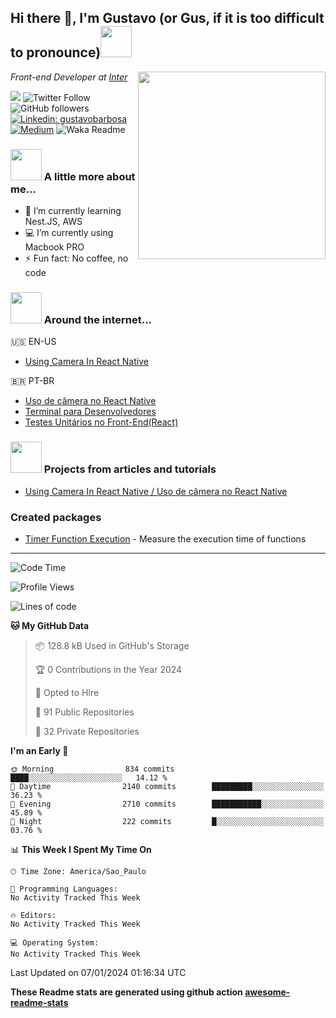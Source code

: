 <h2>Hi there 👋, I'm Gustavo (or Gus, if it is too difficult to pronounce)<img src="https://media.giphy.com/media/RMAnPMLrnOVhWuvusR/giphy.gif" width="50"></h2>
<img src="https://media.giphy.com/media/bi6RQ5x3tqoSI/giphy.gif" align="right" width="300">
<p><em>Front-end Developer at <a href="https://inter.co/">Inter</a>
</em></p>

![](https://visitor-badge.glitch.me/badge?page_id=gusbdev.gusbdev)
![Twitter Follow](https://img.shields.io/twitter/follow/GustavoBFig?label=Follow)
![GitHub followers](https://img.shields.io/github/followers/gusbdev?label=Followers&style=social)
[![Linkedin: gustavobarbosa](https://img.shields.io/badge/-Gustavo%20Barbosa-blue?style=flat-square&logo=Linkedin&logoColor=white&link=https://www.linkedin.com/in/gustavo-barbosa-4a457178/?locale=en_US)](https://www.linkedin.com/in/gustavo-barbosa-figueiredo/?locale=en_US)
[![Medium](https://img.shields.io/badge/-Gustavo%20Barbosa-black?style=flat-square&logo=Medium&logoColor=white&link=https://gusbdev.medium.com/)](https://gusbdev.medium.com/)
![Waka Readme](https://github.com/anmol098/anmol098/workflows/Waka%20Readme/badge.svg)

### <img src="https://media.giphy.com/media/JmPabUqU22FAbQYkzN/giphy.gif?cid=ecf05e47q7yo25g6s5nej8umf3mb3j381wfsxdgh38ozfxmn&rid=giphy.gif&ct=s" width="50"> A little more about me...  

- 🌱 I’m currently learning Nest.JS, AWS
- :computer: I’m currently using Macbook PRO
- ⚡ Fun fact: No coffee, no code

### <img src="https://media.giphy.com/media/J5G9LaVDOHjPXWiPpM/giphy.gif?cid=ecf05e4754h7jyq8sg2agqh6e4osqtfrgpe9vqbv359lhy35&rid=giphy.gif&ct=s" width="50"> Around the internet...
🇺🇸 EN-US
- [Using Camera In React Native](https://gusbdev.medium.com/using-camera-in-react-native-370a2569ccd4)

🇧🇷 PT-BR
- [Uso de câmera no React Native](https://gusbdev.medium.com/uso-de-c%C3%A2mera-no-react-native-3917ef1de182)
- [Terminal para Desenvolvedores](https://blog-nexts-notion.vercel.app/blog/terminal-para-desenvolvedores)
- [Testes Unitários no Front-End(React)](https://blog-nexts-notion.vercel.app/blog/testes-unitarios-no-frontend)

### <img src="https://media.giphy.com/media/LRUSX9oaSmuKW3n4Ax/giphy.gif" width="50"> Projects from articles and tutorials
- [Using Camera In React Native / Uso de câmera no React Native](https://github.com/gusbdev/AwesomeCamera)

### Created packages
- [Timer Function Execution](https://www.npmjs.com/package/timer-function-execution) - Measure the execution time of functions

---
<!--START_SECTION:waka-->
![Code Time](http://img.shields.io/badge/Code%20Time-2%2C965%20hrs%2055%20mins-blue)

![Profile Views](http://img.shields.io/badge/Profile%20Views-0-blue)

![Lines of code](https://img.shields.io/badge/From%20Hello%20World%20I%27ve%20Written-4.7%20million%20lines%20of%20code-blue)

**🐱 My GitHub Data** 

> 📦 128.8 kB Used in GitHub's Storage 
 > 
> 🏆 0 Contributions in the Year 2024
 > 
> 💼 Opted to Hire
 > 
> 📜 91 Public Repositories 
 > 
> 🔑 32 Private Repositories 
 > 
**I'm an Early 🐤** 

```text
🌞 Morning                834 commits         ████░░░░░░░░░░░░░░░░░░░░░   14.12 % 
🌆 Daytime                2140 commits        █████████░░░░░░░░░░░░░░░░   36.23 % 
🌃 Evening                2710 commits        ███████████░░░░░░░░░░░░░░   45.89 % 
🌙 Night                  222 commits         █░░░░░░░░░░░░░░░░░░░░░░░░   03.76 % 
```


📊 **This Week I Spent My Time On** 

```text
🕑︎ Time Zone: America/Sao_Paulo

💬 Programming Languages: 
No Activity Tracked This Week

🔥 Editors: 
No Activity Tracked This Week

💻 Operating System: 
No Activity Tracked This Week
```


 Last Updated on 07/01/2024 01:16:34 UTC
<!--END_SECTION:waka-->

**These Readme stats are generated using github action [awesome-readme-stats](https://github.com/anmol098/waka-readme-stats)**
